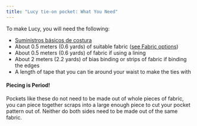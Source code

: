 ```yaml
---
title: "Lucy tie-on pocket: What You Need"
---
```


To make Lucy, you will need the following:

- [Suministros básicos de costura](/docs/sewing/basic-sewing-supplies)
- About 0.5 meters (0.6 yards) of suitable fabric ([see Fabric options](/docs/patterns/lucy/fabric))
- About 0.5 meters (0.6 yards) of fabric if using a lining
- About 2 meters (2.2 yards) of bias binding or strips of fabric if binding the edges
- A length of tape that you can tie around your waist to make the ties with

<Note>

#### Piecing is Period!

Pockets like these do not need to be made out of whole pieces of fabric, you can piece together scraps into a large enough piece to cut your pocket pattern out of. Neither do both sides need to be made out of the same fabric. 

</Note>
